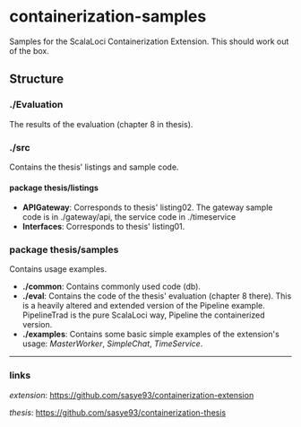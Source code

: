 # containerization-samples
Samples for the ScalaLoci Containerization Extension. This should work out of the box.

## Structure

### ./Evaluation
The results of the evaluation (chapter 8 in thesis).

### ./src
Contains the thesis' listings and sample code.

#### package thesis/listings
* **APIGateway**: Corresponds to thesis' listing02. The gateway sample code is in ./gateway/api, the service code in ./timeservice
* **Interfaces**: Corresponds to thesis' listing01.

### package thesis/samples
Contains usage examples.

* **./common**: Contains commonly used code (db).
* **./eval**: Contains the code of the thesis' evaluation (chapter 8 there). This is a heavily altered and extended version of the Pipeline example. PipelineTrad is the pure ScalaLoci way, Pipeline the containerized version.
* **./examples**: Contains some basic simple examples of the extension's usage: _MasterWorker_, _SimpleChat_, _TimeService_.

-----------
### links
_extension_: https://github.com/sasye93/containerization-extension

_thesis_: https://github.com/sasye93/containerization-thesis
